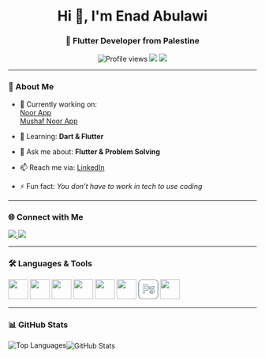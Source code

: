 <h1 align="center">Hi 👋, I'm Enad Abulawi</h1>
<h3 align="center">💙 Flutter Developer from Palestine</h3>

<p align="center">
  <img src="https://komarev.com/ghpvc/?username=enadabulawi&label=Profile%20Views&color=0e75b6&style=flat" alt="Profile views" />
  <img src="https://img.shields.io/badge/Flutter-02569B?style=for-the-badge&logo=flutter&logoColor=white" />
  <img src="https://img.shields.io/badge/Dart-0175C2?style=for-the-badge&logo=dart&logoColor=white" />
</p>

---

### 🚀 About Me
- 🔭 Currently working on:  
  [Noor App](https://play.google.com/store/apps/details?id=com.Enad.Noor&hl=ar)  
  [Mushaf Noor App](https://play.google.com/store/apps/details?id=com.Noor.MushafNoor&pli=1)

- 🌱 Learning: **Dart & Flutter**
- 💬 Ask me about: **Flutter & Problem Solving**
- 📫 Reach me via: [LinkedIn](https://www.linkedin.com/in/enadabulawi1/)  
- ⚡ Fun fact: *You don’t have to work in tech to use coding*

---

### 🌐 Connect with Me
<p align="left">
  <a href="https://linkedin.com/in/enadabulawi1" target="_blank">
    <img src="https://img.shields.io/badge/LinkedIn-0077B5?style=for-the-badge&logo=linkedin&logoColor=white" />
  </a>
  <a href="https://instagram.com/enad.dev" target="_blank">
    <img src="https://img.shields.io/badge/Instagram-E4405F?style=for-the-badge&logo=instagram&logoColor=white" />
  </a>
</p>

---

### 🛠 Languages & Tools
<p align="left">
  <img src="https://www.vectorlogo.zone/logos/dartlang/dartlang-icon.svg" width="40" height="40" />
  <img src="https://www.vectorlogo.zone/logos/flutterio/flutterio-icon.svg" width="40" height="40" />
  <img src="https://www.vectorlogo.zone/logos/firebase/firebase-icon.svg" width="40" height="40" />
  <img src="https://www.vectorlogo.zone/logos/git-scm/git-scm-icon.svg" width="40" height="40" />
  <img src="https://www.vectorlogo.zone/logos/figma/figma-icon.svg" width="40" height="40" />
  <img src="https://www.vectorlogo.zone/logos/getpostman/getpostman-icon.svg" width="40" height="40" />
  <img src="https://raw.githubusercontent.com/devicons/devicon/master/icons/photoshop/photoshop-line.svg" width="40" height="40" />
  <img src="https://www.vectorlogo.zone/logos/adobe_illustrator/adobe_illustrator-icon.svg" width="40" height="40" />
</p>

---

### 📊 GitHub Stats
<p>
  <img align="left" src="https://github-readme-stats.vercel.app/api/top-langs?username=enadabulawi&show_icons=true&locale=en&layout=compact&theme=tokyonight" alt="Top Languages" />
</p>

<p>
  <img align="center" src="https://github-readme-stats.vercel.app/api?username=enadabulawi&show_icons=true&locale=en&theme=tokyonight" alt="GitHub Stats" />
</p>
